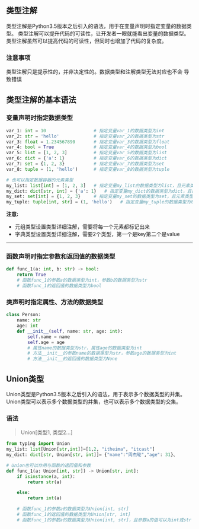 ## 类型注解
类型注解是Python3.5版本之后引入的语法，用于在变量声明时指定变量的数据类型。
类型注解可以提升代码的可读性，让开发者一眼就能看出变量的数据类型。
类型注解虽然可以提高代码的可读性，但同时也增加了代码的复杂度。
### 注意事项
类型注解只是提示性的，并非决定性的。数据类型和注解类型无法对应也不会
导致错误

## 类型注解的基本语法
### 变量声明时指定数据类型
```python
var_1: int = 10                  # 指定变量var_1的数据类型为int
var_2: str = 'hello'             # 指定变量var_2的数据类型为str
var_3: float = 1.234567890       # 指定变量var_3的数据类型为float
var_4: bool = True               # 指定变量var_4的数据类型为bool
var_5: list = [1, 2, 3]          # 指定变量var_5的数据类型为list
var_6: dict = {'a': 1}           # 指定变量var_6的数据类型为dict
var_7: set = {1, 2, 3}           # 指定变量var_7的数据类型为set
var_8: tuple = (1, 'hello')      # 指定变量var_8的数据类型为tuple

# 也可以指定数据容器的元素类型
my_list: list[int] = [1, 2, 3]   # 指定变量my_list的数据类型为list，且元素类型为int
my_dict: dict[str, int] = {'a': 1}   # 指定变量my_dict的数据类型为dict，且键类型为str，值类型为int
my_set: set[int] = {1, 2, 3}     # 指定变量my_set的数据类型为set，且元素类型为int
my_tuple: tuple[int, str] = (1, 'hello')   # 指定变量my_tuple的数据类型为tuple，且元素类型为int和str
```
**注意:**
- 元组类型设置类型详细注解，需要将每一个元素都标记出来
- 字典类型设置类型详细注解，需要2个类型，第一个是key第二个是value
  

---
### 函数声明时指定参数和返回值的数据类型
```python
def func_1(a: int, b: str) -> bool:
    return True
    # 函数func_1的参数a的数据类型为int，参数b的数据类型为str
    # 函数func_1的返回值的数据类型为bool
```
### 类声明时指定属性、方法的数据类型
```python
class Person:
    name: str
    age: int
    def __init__(self, name: str, age: int):
        self.name = name
        self.age = age
        # 属性name的数据类型为str，属性age的数据类型为int
        # 方法__init__的参数name的数据类型为str，参数age的数据类型为int
        # 方法__init__的返回值的数据类型为None
```

## Union类型
Union类型是Python3.5版本之后引入的语法，用于表示多个数据类型的并集。
Union类型可以表示多个数据类型的并集，也可以表示多个数据类型的交集。
### 语法
> Union[类型1, 类型2...]
```python
from typing import Union
my_list: list[Union[str,int]]=[1,2, "itheima", "itcast"]
my_dict: dict[str, Union[str, int]]= {"name":"周杰轮","age": 31}、

# Union也可以作用与函数的返回值和参数
def func_1(a: Union[int, str]) -> Union[str, int]:
    if isinstance(a, int):
        return str(a)

    else:
        return int(a)

    # 函数func_1的参数a的数据类型为Union[int, str]
    # 函数func_1的返回值的数据类型为Union[str, int]
    # 函数func_1的参数a的数据类型为Union[int, str]，且参数a的值可以为int或str
```